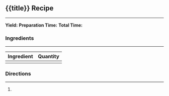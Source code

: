 ## {{title}} Recipe
---
**Yield:** 
**Preparation Time:**
**Total Time:**
### Ingredients
---
| Ingredient | Quantity |
| ---------- | -------- |
|            |          |

### Directions
---
1. 